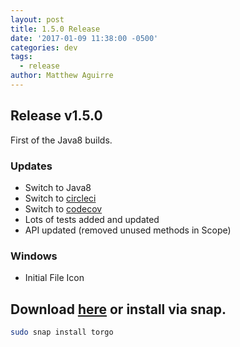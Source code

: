 ```yaml
---
layout: post
title: 1.5.0 Release
date: '2017-01-09 11:38:00 -0500'
categories: dev
tags:
  - release
author: Matthew Aguirre
---
```


## Release v1.5.0

First of the Java8 builds.

### Updates
- Switch to Java8
- Switch to [circleci](https://circleci.com/gh/ZenHarbinger/torgo)
- Switch to [codecov](https://codecov.io/github/ZenHarbinger/torgo)
- Lots of tests added and updated
- API updated (removed unused methods in Scope)

### Windows
- Initial File Icon

## Download [here][1] or install via snap.

```sh
sudo snap install torgo
```
[1]: https://github.com/ZenHarbinger/torgo/releases
